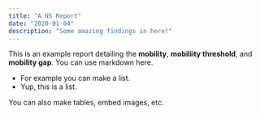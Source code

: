 ```yaml
---
title: "A NS Report"
date: "2020-01-04"
description: "Some amazing findings in here!"
---
```


This is an example report detailing the **mobility**, **mobiliity threshold**, and **mobility gap**. You can use markdown here.

- For example you can make a list.
- Yup, this is a list.

You can also make tables, embed images, etc.
